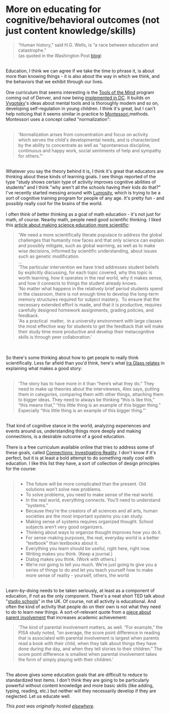 # More on educating for cognitive/behavioral outcomes (not just content knowledge/skills)

<blockquote class="tr_bq">“Human history,” said H.G. Wells, is “a race between education and catastrophe.”<br>(as quoted in the Washington Post <a href="http://www.washingtonpost.com/blogs/answer-sheet/post/how-bill-gates-can-be-an-education-hero/2011/11/16/gIQAVWGrSN_blog.html">blog</a>)</blockquote>
<br>Education, I think we can agree if we take the time to phrase it, is about more than knowing things - it is also about the way in which we think, and the behaviors that we exhibit through our lives.<br><br>One curriculum that seems interesting is the <a href="http://www.mscd.edu/extendedcampus/toolsofthemind/">Tools of the Mind</a> program coming out of Denver, and now being <a href="http://www.washingtonpost.com/local/education/dc-school-reform-targets-early-lessons/2011/11/04/gIQAGZ2VCN_story.html">implemented in DC</a>. It builds on <a href="http://en.wikipedia.org/wiki/Lev_Vygotsky">Vygotsky</a>'s ideas about mental tools and is thoroughly modern and so on, developing self-regulation in young children. I think it's great, but I can't help noticing that it seems similar in practice to <a href="http://en.wikipedia.org/wiki/Montessori">Montessori </a>methods. Montessori uses a concept called "normalization":<br><br><blockquote class="tr_bq">'Normalization arises from concentration and focus on activity which serves the child's developmental needs, and is characterized by the ability to concentrate as well as "spontaneous discipline, continuous and happy work, social sentiments of help and sympathy for others."'</blockquote>
<br>Whatever you say the theory behind it is, I think it's great that educators are thinking about these kinds of learning goals. I see things reported of the type "study shows certain type of activity improves cognitive abilities of students" and I think "why aren't all the schools having their kids do that?" I've recently started messing around with <a href="http://www.lumosity.com/">Lumosity</a>, which is trying to be a sort of cognitive training program for people of any age. It's pretty fun - and possibly really cool for the brains of the world.<br><br>I often think of better thinking as a goal of math education - it's not just for math, of course. Nearby math, people need good scientific thinking. I liked this <a href="http://www.science20.com/carl_wieman/why_not_try_scientific_approach_science_education">article about making science education more scientific</a>:<br><blockquote class="tr_bq">'We need a more scientifically literate populace to address the global challenges that humanity now faces and that only science can explain and possibly mitigate, such as global warming, as well as to make wise decisions, informed by scientific understanding, about issues such as genetic modification.<br>...<br>'The particular intervention we have tried addresses student beliefs by explicitly discussing, for each topic covered, why this topic is worth learning, how it operates in the real world, why it makes sense, and how it connects to things the student already knows.<br>'No matter what happens in the relatively brief period students spend in the classroom, there is not enough time to develop the long-term memory structures required for subject mastery.  To ensure that the necessary extended effort is made, and that it is productive, requires carefully designed homework assignments, grading policies, and feedback.<br>'As a practical  matter,  in a university environment with large classes the most effective way for students to get the feedback that will make their study time more productive and develop their metacognitive skills is through peer collaboration.'</blockquote>
<br><br>So there's some thinking about how to get people to really think scientifically. Less far afield than you'd think, here's what <a href="http://transom.org/?page_id=7025">Ira Glass relates</a> in explaining what makes a good story:<br><br><blockquote class="tr_bq">'The story has to have more in it than “here’s what they do.” They need to make up theories about the interviewees, Alex says, putting them in categories, comparing them with other things, attaching them to bigger ideas. They need to always be thinking “this is like this,” “this means that,” “this little thing is an example of this bigger thing.” Especially “this little thing is an example of this bigger thing.”'</blockquote>
<br>That kind of cognitive stance in the world, analyzing experiences and events around us, understanding things more deeply and making connections, is a desirable outcome of a good education.<br><br>There is a free curriculum available online that tries to address some of these goals, called <a href="http://www.marionbrady.com/Connections-InvestigatingReality-ACourseofStudy.asp">Connections: Investigating Reality</a>. I don't know if it's perfect, but it is at least a bold attempt to do something really cool with education. I like this list they have, a sort of collection of design principles for the course:<br><br><blockquote class="tr_bq"><ul>
<li>The future will be more complicated than the present. Old solutions won’t solve new problems.</li>
<li>To solve problems, you need to make sense of the real world.</li>
<li>In the real world, everything connects. You’ll need to understand “systems.”</li>
<li>Because they’re the creators of all sciences and all arts, human societies are the most important systems you can study.</li>
<li>Making sense of systems requires organized thought. School subjects aren’t very good organizers.</li>
<li>Thinking about ways to organize thought improves how you do it.</li>
<li>For sense-making purposes, the real, everyday world is a better “textbook” than textbooks about it.</li>
<li>Everything you learn should be useful, right here, right now.</li>
<li>Writing makes you think. (Keep a journal.)</li>
<li>Dialog makes you think. (Work with others.)</li>
<li>We’re not going to tell you much. We’re just going to give you a series of things to do and let you teach yourself how to make more sense of reality - yourself, others, the world</li>
</ul></blockquote>
<br>Learn-by-doing needs to be taken seriously, at least as a component of education, if not as the only component. There's a neat short TED talk about "<a href="http://www.ted.com/talks/geoff_mulgan_a_short_intro_to_the_studio_school.html">studio schools</a>" in the UK. Of course, not all activity is educational. And often the kind of activity that people do on their own is not what they need to do to learn new things. A sort-of-relevant quote from a <a href="http://www.nytimes.com/2011/11/20/opinion/sunday/friedman-how-about-better-parents.html">piece about parent involvement</a> that increases academic achievement:<br><blockquote class="tr_bq">'The kind of parental involvement matters, as well. “For example,” the PISA study noted, “on average, the score point difference in reading that is associated with parental involvement is largest when parents read a book with their child, when they talk about things they have done during the day, and when they tell stories to their children.” The score point difference is smallest when parental involvement takes the form of simply playing with their children.'</blockquote>
<br>The above gives some education goals that are difficult to reduce to standardized test items. I don't think they are going to be particularly powerful without content knowledge and more basic skills (like adding, typing, reading, etc.) but neither will they necessarily develop if they are neglected. Let us educate well.


*This post was originally hosted [elsewhere](http://planspace.blogspot.com/2012/03/more-on-educating-for.html).*
